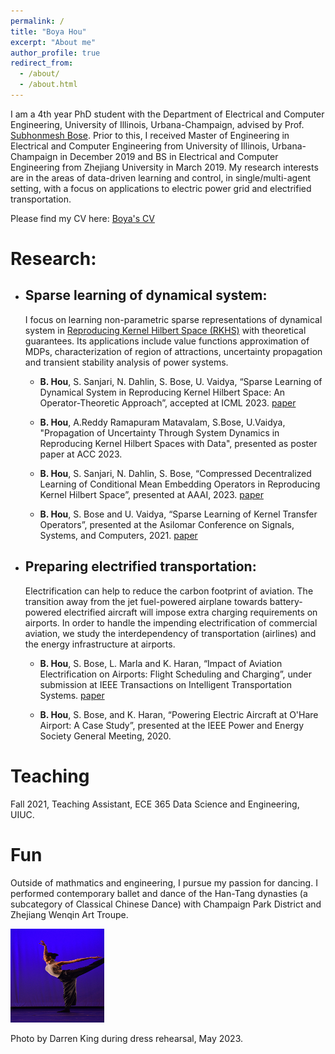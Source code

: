 ```yaml
---
permalink: /
title: "Boya Hou"
excerpt: "About me"
author_profile: true
redirect_from: 
  - /about/
  - /about.html
---
```



I am a 4th year PhD student with the Department of Electrical and Computer Engineering, University of Illinois, Urbana-Champaign, advised by Prof. [Subhonmesh Bose](http://boses.ece.illinois.edu/). Prior to this, I received Master of Engineering in Electrical and Computer Engineering from University of Illinois, Urbana-Champaign in December 2019 and BS in Electrical and Computer Engineering from Zhejiang University in March 2019. 
My research interests are in the areas of data-driven learning and control, in single/multi-agent setting, with a focus on applications to electric power grid and electrified transportation. 



Please find my CV here: [Boya's CV](../assets/BoyaCV.pdf)


# Research:

- ## Sparse learning of dynamical system:
    I focus on learning non-parametric sparse representations of dynamical system in [Reproducing Kernel Hilbert Space (RKHS)](https://en.wikipedia.org/wiki/Reproducing_kernel_Hilbert_space) with theoretical guarantees. Its applications include value functions approximation of MDPs, characterization of region of attractions, uncertainty propagation and transient stability analysis of power systems. 

  - **B. Hou**, S. Sanjari, N. Dahlin, S. Bose, U. Vaidya, “Sparse Learning of Dynamical System in Reproducing Kernel Hilbert Space: An Operator-Theoretic Approach”, accepted at ICML 2023. [paper](../assets/ICML_2023.pdf)

  - **B. Hou**, A.Reddy Ramapuram Matavalam, S.Bose, U.Vaidya, "Propagation of Uncertainty Through System Dynamics in Reproducing Kernel Hilbert Spaces with Data", presented as poster paper at ACC 2023.

  - **B. Hou**, S. Sanjari, N. Dahlin, S. Bose, “Compressed Decentralized Learning of Conditional Mean Embedding Operators in Reproducing Kernel Hilbert Space”, presented at AAAI, 2023. [paper](../assets/AAAI_2023.pdf)

  - **B. Hou**, S. Bose and U. Vaidya, “Sparse Learning of Kernel Transfer Operators”, presented at the Asilomar Conference on Signals, Systems, and Computers, 2021. [paper](../assets/Asilomar2021.pdf)


- ## Preparing electrified transportation:
   Electrification can help to reduce the carbon footprint of aviation. The transition away from the jet fuel-powered airplane towards battery-powered electrified aircraft will impose extra charging requirements on airports. In order to handle the impending electrification of commercial aviation, we study the interdependency of transportation (airlines) and the energy infrastructure at airports.

  - **B. Hou**, S. Bose, L. Marla and K. Haran, “Impact of Aviation Electrification on Airports: Flight Scheduling and Charging”, under submission at IEEE Transactions on Intelligent Transportation Systems. [paper](../assets/HEA_ITS.pdf)

  - **B. Hou**, S. Bose, and K. Haran, “Powering Electric Aircraft at O'Hare Airport: A Case Study”, presented at the IEEE Power and Energy Society General Meeting, 2020.

# Teaching
Fall 2021, Teaching Assistant, ECE 365 Data Science and Engineering, UIUC.

# Fun
Outside of mathmatics and engineering, I pursue my passion for dancing. I performed contemporary ballet and dance of the Han-Tang dynasties (a subcategory of Classical Chinese Dance) with Champaign Park District and Zhejiang Wenqin Art Troupe. 

<img src="../assets/dance.jpeg" title="Photo by Darren King." width="150" height="150"  >

Photo by Darren King during dress rehearsal, May 2023.






